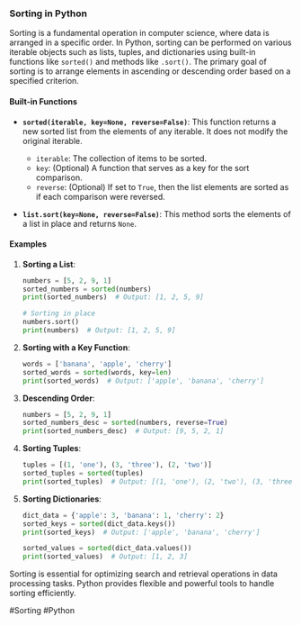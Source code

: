 ### Sorting in Python

Sorting is a fundamental operation in computer science, where data is arranged in a specific order. In Python, sorting can be performed on various iterable objects such as lists, tuples, and dictionaries using built-in functions like `sorted()` and methods like `.sort()`. The primary goal of sorting is to arrange elements in ascending or descending order based on a specified criterion.

#### Built-in Functions

- **`sorted(iterable, key=None, reverse=False)`**: This function returns a new sorted list from the elements of any iterable. It does not modify the original iterable.
  
  - `iterable`: The collection of items to be sorted.
  - `key`: (Optional) A function that serves as a key for the sort comparison.
  - `reverse`: (Optional) If set to `True`, then the list elements are sorted as if each comparison were reversed.

- **`list.sort(key=None, reverse=False)`**: This method sorts the elements of a list in place and returns `None`.

#### Examples

1. **Sorting a List**:
   ```python
   numbers = [5, 2, 9, 1]
   sorted_numbers = sorted(numbers)
   print(sorted_numbers)  # Output: [1, 2, 5, 9]

   # Sorting in place
   numbers.sort()
   print(numbers)  # Output: [1, 2, 5, 9]
   ```

2. **Sorting with a Key Function**:
   ```python
   words = ['banana', 'apple', 'cherry']
   sorted_words = sorted(words, key=len)
   print(sorted_words)  # Output: ['apple', 'banana', 'cherry']
   ```

3. **Descending Order**:
   ```python
   numbers = [5, 2, 9, 1]
   sorted_numbers_desc = sorted(numbers, reverse=True)
   print(sorted_numbers_desc)  # Output: [9, 5, 2, 1]
   ```

4. **Sorting Tuples**:
   ```python
   tuples = [(1, 'one'), (3, 'three'), (2, 'two')]
   sorted_tuples = sorted(tuples)
   print(sorted_tuples)  # Output: [(1, 'one'), (2, 'two'), (3, 'three')]
   ```

5. **Sorting Dictionaries**:
   ```python
   dict_data = {'apple': 3, 'banana': 1, 'cherry': 2}
   sorted_keys = sorted(dict_data.keys())
   print(sorted_keys)  # Output: ['apple', 'banana', 'cherry']
   
   sorted_values = sorted(dict_data.values())
   print(sorted_values)  # Output: [1, 2, 3]
   ```

Sorting is essential for optimizing search and retrieval operations in data processing tasks. Python provides flexible and powerful tools to handle sorting efficiently.

#Sorting #Python